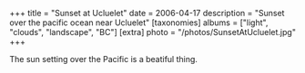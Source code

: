 +++
title = "Sunset at Ucluelet"
date = 2006-04-17
description = "Sunset over the pacific ocean near Ucluelet"
[taxonomies]
albums = ["light", "clouds", "landscape", "BC"]
[extra]
photo = "/photos/SunsetAtUcluelet.jpg"
+++

The sun setting over the Pacific is a beatiful thing.
